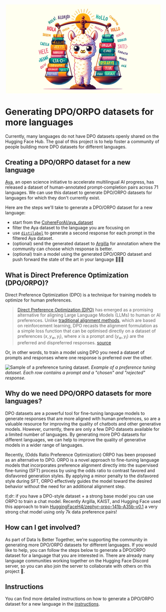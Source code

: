 <p align="center">
  <img src="assets/banner.webp" width="500px"/>
</p>

# Generating DPO/ORPO datasets for more languages

Currently, many languages do not have DPO datasets openly shared on the Hugging Face Hub. The goal of this project is to help foster a community of people building more DPO datasets for different languages.

## Creating a DPO/ORPO dataset for a new language

[Aya](https://cohere.com/blog/aya-multilingual), an open science initiative to accelerate multilingual AI progress, has released a dataset of human-annotated prompt-completion pairs across 71 languages. We can use this dataset to generate DPO/ORPO datasets for languages for which they don't currently exist.

Here are the steps we'll take to generate a DPO/ORPO dataset for a new language:

- start from the [CohereForAI/aya_dataset](https://huggingface.co/datasets/CohereForAI/aya_dataset)
- filter the Aya dataset to the language you are focusing on
- use [`distilabel`](https://github.com/argilla-io/distilabel) to generate a second response for each prompt in the filtered Aya dataset.
- (optional) send the generated dataset to [Argilla](https://argilla.io/) for annotation where the community can choose which response is better.
- (optional) train a model using the generated DPO/ORPO dataset and push forward the state of the art in your language 🚀🚀🚀

## What is Direct Preference Optimization (DPO/ORPO)?

Direct Preference Optimization (DPO) is a technique for training models to optimize for human preferences.

> [Direct Preference Optimization (DPO)](https://huggingface.co/papers/2305.18290) has emerged as a promising alternative for aligning Large Language Models (LLMs) to human or AI preferences. Unlike [traditional alignment methods](https://huggingface.co/blog/rlhf), which are based on reinforcement learning, DPO recasts the alignment formulation as a simple loss function that can be optimised directly on a dataset of preferences ${(x, y_w, y_l)}$, where $x$ is a prompt and $(y_w,y_l)$ are the preferred and dispreferred responses.  [source](https://huggingface.co/blog/pref-tuning)

Or, in other words, to train a model using DPO you need a dataset of prompts and responses where one response is preferred over the other.

![Sample of a preference tuning dataset.](https://huggingface.co/datasets/huggingface/documentation-images/resolve/main/blog/pref_tuning/data.png)
*Example of a preference tuning dataset. Each row contains a prompt and a "chosen" and "rejected" response.*

## Why do we need DPO/ORPO datasets for more languages?

DPO datasets are a powerful tool for fine-tuning language models to generate responses that are more aligned with human preferences, so are a valuable resource for improving the quality of chatbots and other generative models. However, currently, there are only a few DPO datasets available for a limited number of languages. By generating more DPO datasets for different languages, we can help to improve the quality of generative models in a wider range of languages.

Recently, (Odds Ratio Preference Optimization) ORPO has been proposed as an alternative to DPO. ORPO is a novel approach to fine-tuning language models that incorporates preference alignment directly into the supervised fine-tuning (SFT) process by using the odds ratio to contrast favored and disfavored generation styles. By applying a minor penalty to the disfavored style during SFT, ORPO effectively guides the model toward the desired behavior without the need for an additional alignment step.

*tl;dr*: if you have a DPO-style dataset + a strong base model you can use ORPO to train a chat model. Recently Argilla, KAIST, and Hugging Face used this approach to train [HuggingFaceH4/zephyr-orpo-141b-A35b-v0.1](https://huggingface.co/HuggingFaceH4/zephyr-orpo-141b-A35b-v0.1) a very strong chat model using only 7k data preference pairs!

## How can I get involved?

As part of Data Is Better Together, we're supporting the community in generating more DPO/ORPO datasets for different languages. If you would like to help, you can follow the steps below to generate a DPO/ORPO dataset for a language that you are interested in. There are already many language communities working together on the Hugging Face Discord server, so you can also join the server to collaborate with others on this project 🤗.

## Instructions

You can find more detailed instructions on how to generate a DPO/ORPO dataset for a new language in the [instructions](./instructions.md).
